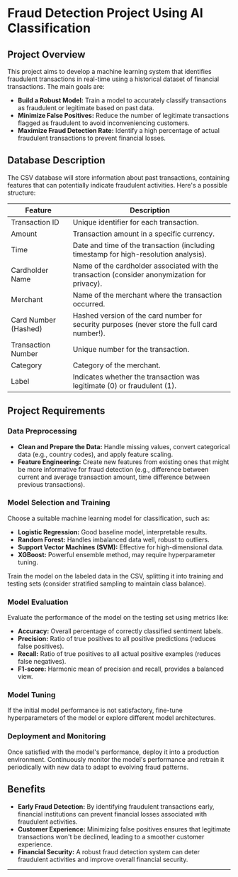 # Fraud Detection Project Using AI Classification

## Project Overview
This project aims to develop a machine learning system that identifies fraudulent transactions in real-time using a historical dataset of financial transactions. The main goals are:

- **Build a Robust Model:** Train a model to accurately classify transactions as fraudulent or legitimate based on past data.
- **Minimize False Positives:** Reduce the number of legitimate transactions flagged as fraudulent to avoid inconveniencing customers.
- **Maximize Fraud Detection Rate:** Identify a high percentage of actual fraudulent transactions to prevent financial losses.

## Database Description
The CSV database will store information about past transactions, containing features that can potentially indicate fraudulent activities. Here's a possible structure:

| Feature           | Description                                                                           |
|-------------------|---------------------------------------------------------------------------------------|
| Transaction ID    | Unique identifier for each transaction.                                               |
| Amount            | Transaction amount in a specific currency.                                            |
| Time              | Date and time of the transaction (including timestamp for high-resolution analysis).   |
| Cardholder Name   | Name of the cardholder associated with the transaction (consider anonymization for privacy). |
| Merchant          | Name of the merchant where the transaction occurred.                                  |
| Card Number (Hashed) | Hashed version of the card number for security purposes (never store the full card number!). |
| Transaction Number| Unique number for the transaction.                                                    |
| Category          | Category of the merchant.                                                             |
| Label             | Indicates whether the transaction was legitimate (0) or fraudulent (1).               |

## Project Requirements

### Data Preprocessing
- **Clean and Prepare the Data:** Handle missing values, convert categorical data (e.g., country codes), and apply feature scaling.
- **Feature Engineering:** Create new features from existing ones that might be more informative for fraud detection (e.g., difference between current and average transaction amount, time difference between previous transactions).

### Model Selection and Training
Choose a suitable machine learning model for classification, such as:

- **Logistic Regression:** Good baseline model, interpretable results.
- **Random Forest:** Handles imbalanced data well, robust to outliers.
- **Support Vector Machines (SVM):** Effective for high-dimensional data.
- **XGBoost:** Powerful ensemble method, may require hyperparameter tuning.

Train the model on the labeled data in the CSV, splitting it into training and testing sets (consider stratified sampling to maintain class balance).

### Model Evaluation
Evaluate the performance of the model on the testing set using metrics like:

- **Accuracy:** Overall percentage of correctly classified sentiment labels.
- **Precision:** Ratio of true positives to all positive predictions (reduces false positives).
- **Recall:** Ratio of true positives to all actual positive examples (reduces false negatives).
- **F1-score:** Harmonic mean of precision and recall, provides a balanced view.

### Model Tuning
If the initial model performance is not satisfactory, fine-tune hyperparameters of the model or explore different model architectures.

### Deployment and Monitoring
Once satisfied with the model's performance, deploy it into a production environment. Continuously monitor the model's performance and retrain it periodically with new data to adapt to evolving fraud patterns.

## Benefits
- **Early Fraud Detection:** By identifying fraudulent transactions early, financial institutions can prevent financial losses associated with fraudulent activities.
- **Customer Experience:** Minimizing false positives ensures that legitimate transactions won't be declined, leading to a smoother customer experience.
- **Financial Security:** A robust fraud detection system can deter fraudulent activities and improve overall financial security.


---

